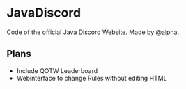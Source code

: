 # JavaDiscord

Code of the official [Java Discord](https://javadiscord.net) Website. Made by [@alpha](https://github.com/miguelmohr).

## Plans

- Include QOTW Leaderboard
- Webinterface to change Rules without editing HTML
